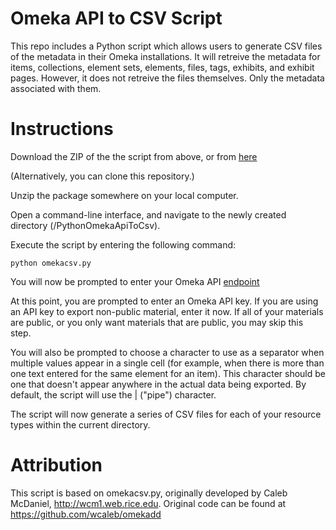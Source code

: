 Omeka API to CSV Script
=======================

This repo includes a Python script which allows users to generate CSV files of the metadata in their Omeka installations. It will retreive the metadata for items, collections, element sets, elements, files, tags, exhibits, and exhibit pages. However, it does not retreive the files themselves. Only the metadata associated with them.

Instructions
============

Download the ZIP of the the script from above, or from [here](https://github.com/omeka/PythonOmekaApiToCsv/archive/master.zip)

(Alternatively, you can clone this repository.)

Unzip the package somewhere on your local computer.

Open a command-line interface, and navigate to the newly created directory (/PythonOmekaApiToCsv).

Execute the script by entering the following command:
    
    python omekacsv.py

You will now be prompted to enter your Omeka API [endpoint](http://omeka.readthedocs.org/en/latest/Reference/api/for_beginners.html#omeka-s-rest-api)

At this point, you are prompted to enter an Omeka API key. If you are using an API key to export non-public material, enter it now. If all of your materials are public, or you only want materials that are public, you may skip this step.

You will also be prompted to choose a character to use as a separator when multiple values appear in a single cell (for example, when there is more than one text entered for the same element for an item). This character should be one that doesn't appear anywhere in the actual data being exported. By default, the script will use the | ("pipe") character.

The script will now generate a series of CSV files for each of your resource types within the current directory.

Attribution
===========

This script is based on omekacsv.py, originally developed by Caleb McDaniel, <http://wcm1.web.rice.edu>. Original code can be found at https://github.com/wcaleb/omekadd
